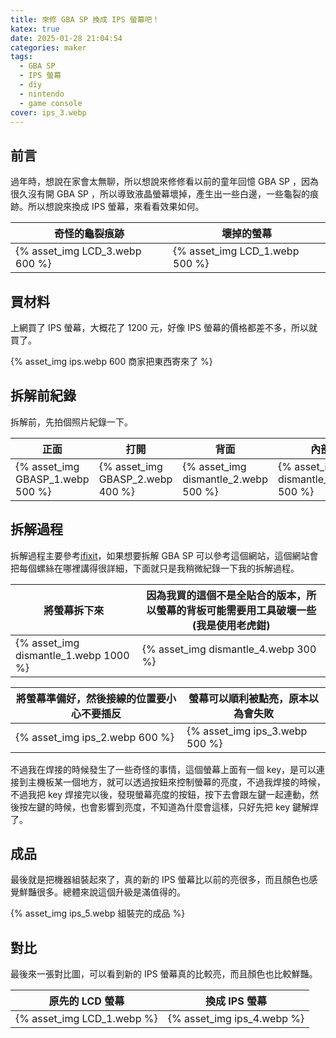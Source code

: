 ```yaml
---
title: 來修 GBA SP 換成 IPS 螢幕吧！
katex: true
date: 2025-01-28 21:04:54
categories: maker
tags:
  - GBA SP
  - IPS 螢幕
  - diy
  - nintendo
  - game console
cover: ips_3.webp
---
```


## 前言

過年時，想說在家會太無聊，所以想說來修修看以前的童年回憶 GBA SP ，因為很久沒有開 GBA SP ，所以導致液晶螢幕壞掉，產生出一些白邊，一些龜裂的痕跡。所以想說來換成 IPS 螢幕，來看看效果如何。

| 奇怪的龜裂痕跡 | 壞掉的螢幕 |
|---|---|
| {% asset_img LCD_3.webp 600  %}| {% asset_img LCD_1.webp 500  %}  |

## 買材料

上網買了 IPS 螢幕，大概花了 1200 元，好像 IPS 螢幕的價格都差不多，所以就買了。

{% asset_img ips.webp 600 商家把東西寄來了 %} 

## 拆解前紀錄

拆解前，先拍個照片紀錄一下。

| 正面 | 打開 | 背面 | 內部 |
|---|---|---|---|
|{% asset_img GBASP_1.webp 500 %} |{% asset_img GBASP_2.webp 400 %} |{% asset_img dismantle_2.webp 500 %}  |{% asset_img dismantle_3.webp 500 %} |

## 拆解過程

拆解過程主要參考[ifixit](https://zh.ifixit.com/Guide/Nintendo+Game+Boy+Advance+SP+Screen+Replacement/103533?lang=en)，如果想要拆解 GBA SP 可以參考這個網站，這個網站會把每個螺絲在哪裡講得很詳細，下面就只是我稍微紀錄一下我的拆解過程。

| 將螢幕拆下來 | 因為我買的這個不是全貼合的版本，所以螢幕的背板可能需要用工具破壞一些(我是使用老虎鉗) |
|---|---|
|{% asset_img dismantle_1.webp 1000 %}|  {% asset_img dismantle_4.webp 300 %} |

| 將螢幕準備好，然後接線的位置要小心不要插反 |螢幕可以順利被點亮，原本以為會失敗|
|---|---|
|{% asset_img ips_2.webp 600  %} |{% asset_img ips_3.webp 500  %} |


不過我在焊接的時候發生了一些奇怪的事情，這個螢幕上面有一個 key，是可以連接到主機板某一個地方，就可以透過按鈕來控制螢幕的亮度，不過我焊接的時候，不過我把 key 焊接完以後，發現螢幕亮度的按鈕，按下去會跟左鍵一起連動，然後按左鍵的時候，也會影響到亮度，不知道為什麼會這樣，只好先把 key 鍵解焊了。


## 成品

最後就是把機器組裝起來了，真的新的 IPS 螢幕比以前的亮很多，而且顏色也感覺鮮豔很多。總體來說這個升級是滿值得的。

{% asset_img ips_5.webp 組裝完的成品 %} 

## 對比

最後來一張對比圖，可以看到新的 IPS 螢幕真的比較亮，而且顏色也比較鮮豔。

| 原先的 LCD 螢幕 | 換成 IPS 螢幕 |
|---|---|
| {% asset_img LCD_1.webp %} |{% asset_img ips_4.webp  %} |
